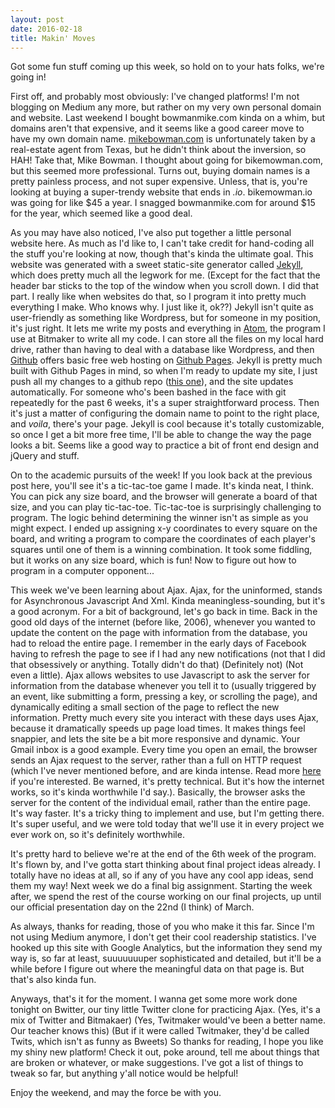 ```yaml
---
layout: post
date: 2016-02-18
title: Makin' Moves
---
```


Got some fun stuff coming up this week, so hold on to your hats folks, we're going in!

First off, and probably most obviously: I've changed platforms! I'm not blogging on Medium any more, but rather on my very own personal domain and website. Last weekend I bought bowmanmike.com kinda on a whim, but domains aren't that expensive, and it seems like a good career move to have my own domain name. [mikebowman.com](http://www.mikebowman.com) is unfortunately taken by a real-estate agent from Texas, but he didn't think about the inversion, so HAH! Take that, Mike Bowman. I thought about going for bikemowman.com, but this seemed more professional. Turns out, buying domain names is a pretty painless process, and not super expensive. Unless, that is, you're looking at buying a super-trendy website that ends in *.io*. bikemowman.io was going for like $45 a year. I snagged bowmanmike.com for around $15 for the year, which seemed like a good deal.

As you may have also noticed, I've also put together a little personal website here. As much as I'd like to, I can't take credit for hand-coding all the stuff you're looking at now, though that's kinda the ultimate goal. This website was generated with a sweet static-site generator called [Jekyll](http://jekyllrb.com), which does pretty much all the legwork for me. (Except for the fact that the header bar sticks to the top of the window when you scroll down. I did that part. I really like when websites do that, so I program it into pretty much everything I make. Who knows why. I just like it, ok??) Jekyll isn't quite as user-friendly as something like Wordpress, but for someone in my position, it's just right. It lets me write my posts and everything in [Atom](http://atom.io), the program I use at Bitmaker to write all my code. I can store all the files on my local hard drive, rather than having to deal with a database like Wordpress, and then [Github](http://github.com) offers basic free web hosting on [Github Pages](http://pages.github.com). Jekyll is pretty much built with Github Pages in mind, so when I'm ready to update my site, I just push all my changes to a github repo ([this one](http://github.com/bowmanmike/bowmanmike.github.io)), and the site updates automatically. For someone who's been bashed in the face with git repeatedly for the past 6 weeks, it's a super straightforward process. Then it's just a matter of configuring the domain name to point to the right place, and *voila*, there's your page. Jekyll is cool because it's totally customizable, so once I get a bit more free time, I'll be able to change the way the page looks a bit. Seems like a good way to practice a bit of front end design and jQuery and stuff.

On to the academic pursuits of the week! If you look back at the previous post here, you'll see it's a tic-tac-toe game I made. It's kinda neat, I think. You can pick any size board, and the browser will generate a board of that size, and you can play tic-tac-toe. Tic-tac-toe is surprisingly challenging to program. The logic behind determining the winner isn't as simple as you might expect. I ended up assigning x-y coordinates to every square on the board, and writing a program to compare the coordinates of each player's squares until one of them is a winning combination. It took some fiddling, but it works on any size board, which is fun! Now to figure out how to program in a computer opponent...

This week we've been learning about Ajax. Ajax, for the uninformed, stands for Asynchronous Javascript And Xml. Kinda meaningless-sounding, but it's a good acronym. For a bit of background, let's go back in time. Back in the good old days of the internet (before like, 2006), whenever you wanted to update the content on the page with information from the database, you had to reload the entire page. I remember in the early days of Facebook having to refresh the page to see if I had any new notifications (not that I did that obsessively or anything. Totally didn't do that) (Definitely not) (Not even a little). Ajax allows websites to use Javascript to ask the server for information from the database whenever you tell it to (usually triggered by an event, like submitting a form, pressing a key, or scrolling the page), and dynamically editing a small section of the page to reflect the new information. Pretty much every site you interact with these days uses Ajax, because it dramatically speeds up page load times. It makes things feel snappier, and lets the site be a bit more responsive and dynamic. Your Gmail inbox is a good example. Every time you open an email, the browser sends an Ajax request to the server, rather than a full on HTTP request (which I've never mentioned before, and are kinda intense. Read more [here](http://code.tutsplus.com/tutorials/http-the-protocol-every-web-developer-must-know-part-1--net-31177) if you're interested. Be warned, it's pretty technical. But it's how the internet works, so it's kinda worthwhile I'd say.). Basically, the browser asks the server for the content of the individual email, rather than the entire page. It's way faster. It's a tricky thing to implement and use, but I'm getting there. It's super useful, and we were told today that we'll use it in every project we ever work on, so it's definitely worthwhile.

It's pretty hard to believe we're at the end of the 6th week of the program. It's flown by, and I've gotta start thinking about final project ideas already. I totally have no ideas at all, so if any of you have any cool app ideas, send them my way! Next week we do a final big assignment. Starting the week after, we spend the rest of the course working on our final projects, up until our official presentation day on the 22nd (I think) of March.

As always, thanks for reading, those of you who make it this far. Since I'm not using Medium anymore, I don't get their cool readership statistics. I've hooked up this site with Google Analytics, but the information they send my way is, so far at least, suuuuuuuper sophisticated and detailed, but it'll be a while before I figure out where the meaningful data on that page is. But that's also kinda fun.

Anyways, that's it for the moment. I wanna get some more work done tonight on Bwitter, our tiny little Twitter clone for practicing Ajax. (Yes, it's a mix of Twitter and Bitmakaer) (Yes, Twitmaker would've been a better name. Our teacher knows this) (But if it were called Twitmaker, they'd be called Twits, which isn't as funny as Bweets) So thanks for reading, I hope you like my shiny new platform! Check it out, poke around, tell me about things that are broken or whatever, or make suggestions. I've got a list of things to tweak so far, but anything y'all notice would be helpful!

Enjoy the weekend, and may the force be with you.
